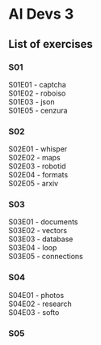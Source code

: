 # AI Devs 3

## List of exercises

### S01
S01E01 - captcha\
S01E02 - roboiso\
S01E03 - json\
S01E05 - cenzura

### S02
S02E01 - whisper\
S02E02 - maps\
S02E03 - robotid\
S02E04 - formats\
S02E05 - arxiv

### S03
S03E01 - documents\
S03E02 - vectors\
S03E03 - database\
S03E04 - loop\
S03E05 - connections

### S04
S04E01 - photos\
S04E02 - research\
S04E03 - softo

### S05